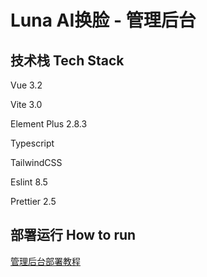 # Luna AI换脸 - 管理后台

## 技术栈 Tech Stack

Vue 3.2

Vite 3.0

Element Plus 2.8.3

Typescript

TailwindCSS

Eslint 8.5

Prettier 2.5

## 部署运行 How to run

[管理后台部署教程](../doc/deploy-admin.md)
